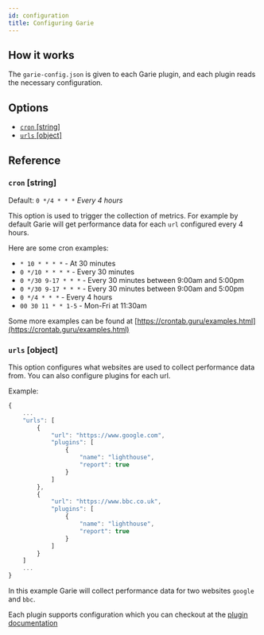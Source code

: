 ```yaml
---
id: configuration
title: Configuring Garie
---
```


## How it works

The `garie-config.json` is given to each Garie plugin, and each plugin reads the necessary configuration.

## Options

- [`cron` [string]](#cron-string)
- [`urls` [object]](#urls-object)

## Reference

### `cron` [string]

Default: `0 */4 * * *` _Every 4 hours_

This option is used to trigger the collection of metrics. For example by default Garie will get performance data for each `url` configured every 4 hours.

Here are some cron examples:

- `* 10 * * * *` - At 30 minutes
- `0 */10 * * * *` - Every 30 minutes
- `0 */30 9-17 * * *` - Every 30 minutes between 9:00am and 5:00pm
- `0 */30 9-17 * * *` - Every 30 minutes between 9:00am and 5:00pm
- `0 */4 * * *` - Every 4 hours
- `00 30 11 * * 1-5` - Mon-Fri at 11:30am

Some more examples can be found at [https://crontab.guru/examples.html](https://crontab.guru/examples.html)

### `urls` [object]

This option configures what websites are used to collect performance data from. You can also configure plugins for each url.

Example:

```javascript
{
    ...
	"urls": [
		{
			"url": "https://www.google.com",
			"plugins": [
				{
					"name": "lighthouse",
					"report": true
				}
			]
        },
        {
			"url": "https://www.bbc.co.uk",
			"plugins": [
				{
					"name": "lighthouse",
					"report": true
				}
			]
		}
    ]
    ...
}
```

In this example Garie will collect performance data for two websites `google` and `bbc`.

Each plugin supports configuration which you can checkout at the [plugin documentation](/docs/plugins/lighthouse)
